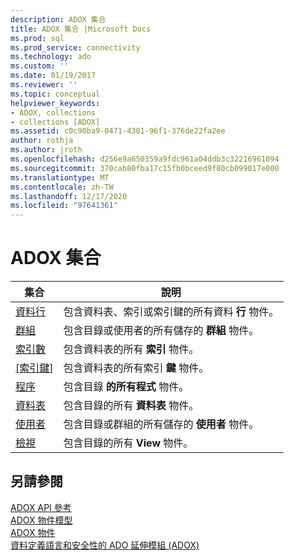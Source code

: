 ```yaml
---
description: ADOX 集合
title: ADOX 集合 |Microsoft Docs
ms.prod: sql
ms.prod_service: connectivity
ms.technology: ado
ms.custom: ''
ms.date: 01/19/2017
ms.reviewer: ''
ms.topic: conceptual
helpviewer_keywords:
- ADOX, collections
- collections [ADOX]
ms.assetid: c0c90ba9-0471-4381-96f1-376de22fa2ee
author: rothja
ms.author: jroth
ms.openlocfilehash: d256e9a650359a9fdc961a04ddb3c32216961094
ms.sourcegitcommit: 370cab80fba17c15fb0bceed9f80cb099017e000
ms.translationtype: MT
ms.contentlocale: zh-TW
ms.lasthandoff: 12/17/2020
ms.locfileid: "97641361"
---
```

# <a name="adox-collections"></a>ADOX 集合

|集合|說明|  
|-|-|  
|[資料行](./columns-collection-adox.md)|包含資料表、索引或索引鍵的所有資料 **行** 物件。|  
|[群組](./groups-collection-adox.md)|包含目錄或使用者的所有儲存的 **群組** 物件。|  
|[索引數](./indexes-collection-adox.md)|包含資料表的所有 **索引** 物件。|  
|[[索引鍵]](./keys-collection-adox.md)|包含資料表的所有索引 **鍵** 物件。|  
|[程序](./procedures-collection-adox.md)|包含目錄 **的所有程式** 物件。|  
|[資料表](./tables-collection-adox.md)|包含目錄的所有 **資料表** 物件。|  
|[使用者](./users-collection-adox.md)|包含目錄或群組的所有儲存的 **使用者** 物件。|  
|[檢視](./views-collection-adox.md)|包含目錄的所有 **View** 物件。|  
  
## <a name="see-also"></a>另請參閱  
 [ADOX API 參考](./adox-object-model.md)   
 [ADOX 物件模型](./adox-object-model.md)   
 [ADOX 物件](./adox-objects.md)   
 [資料定義語言和安全性的 ADO 延伸模組 (ADOX)](../../guide/extensions/ado-extensions-for-data-definition-language-and-security-adox.md)